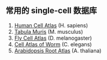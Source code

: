 ## 常用的 single-cell 数据库
1. [Human Cell Atlas](https://www.humancellatlas.org/) (H. sapiens)
2. [Tabula Muris](https://tabula-muris.ds.czbiohub.org/) (M. musculus)
3. [Fly Cell Atlas](https://flycellatlas.org/) (D. melanogaster)
4. [Cell Atlas of Worm](https://atlas.gs.washington.edu/worm-rna/) (C. elegans)
5. [Arabidopsis Root Atlas](https://bioit3.irc.ugent.be/plant-sc-atlas/root) (A. thaliana)
